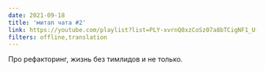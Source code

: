 ```yaml
---
date: 2021-09-18
title: 'митап чата #2'
link: https://youtube.com/playlist?list=PLY-xvrnQ8xzCoSz07a8bTCigNF1_U-E7a
filters: offline,translation
---
```


Про рефакторинг, жизнь без тимлидов и не только.
